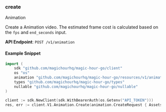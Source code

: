 
### create <a name="create"></a>
Animation

Create a Animation video. The estimated frame cost is calculated based on the `fps` and `end_seconds` input.

**API Endpoint**: `POST /v1/animation`

#### Example Snippet

```go
import (
	sdk "github.com/magichourhq/magic-hour-go/client"
	os "os"
	animation "github.com/magichourhq/magic-hour-go/resources/v1/animation"
	types "github.com/magichourhq/magic-hour-go/types"
	nullable "github.com/magichourhq/magic-hour-go/nullable"
)

client := sdk.NewClient(sdk.WithBearerAuth(os.Getenv("API_TOKEN")))
res, err := client.V1.Animation.Create(animation.CreateRequest { Assets: types.PostV1AnimationBodyAssets { AudioFilePath: nullable.NewValue("api-assets/id/1234.mp3"), AudioSource: types.PostV1AnimationBodyAssetsAudioSourceEnumFile, ImageFilePath: nullable.NewValue("api-assets/id/1234.png") }, EndSeconds: 15.0, Fps: 12.0, Height: 960, Style: types.PostV1AnimationBodyStyle { ArtStyle: types.PostV1AnimationBodyStyleArtStyleEnumPainterlyIllustration, CameraEffect: types.PostV1AnimationBodyStyleCameraEffectEnumAccelerate, Prompt: nullable.NewValue("Cyberpunk city"), PromptType: types.PostV1AnimationBodyStylePromptTypeEnumAiChoose, TransitionSpeed: 5 }, Width: 512 })
```

